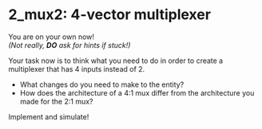 # 2_mux2: 4-vector multiplexer

You are on your own now!  
*(Not really, **DO** ask for hints if stuck!)*  

Your task now is to think what you need to do in order to create a multiplexer that has 4 inputs instead of 2.

* What changes do you need to make to the entity?
* How does the architecture of a 4:1 mux differ from the architecture you made for the 2:1 mux?

Implement and simulate!